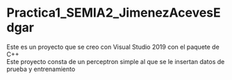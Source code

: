 # Practica1_SEMIA2_JimenezAcevesEdgar

Este es un proyecto que se creo con Visual Studio 2019 con el paquete de C++  
Este proyecto consta de un perceptron simple al que se le insertan datos de prueba y entrenamiento
